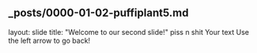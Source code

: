 _posts/0000-01-02-puffiplant5.md
---
layout: slide
title: "Welcome to our second slide!"
piss n shit
Your text
Use the left arrow to go back!
